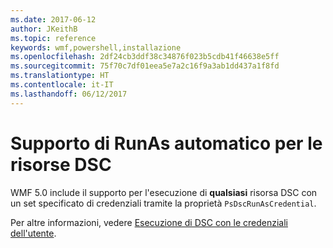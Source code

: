 ```yaml
---
ms.date: 2017-06-12
author: JKeithB
ms.topic: reference
keywords: wmf,powershell,installazione
ms.openlocfilehash: 2df24cb3ddf38c34876f023b5cdb41f46638e5ff
ms.sourcegitcommit: 75f70c7df01eea5e7a2c16f9a3ab1dd437a1f8fd
ms.translationtype: HT
ms.contentlocale: it-IT
ms.lasthandoff: 06/12/2017
---
```

# <a name="automatic-runas-support-for-dsc-resources"></a>Supporto di RunAs automatico per le risorse DSC

WMF 5.0 include il supporto per l'esecuzione di **qualsiasi** risorsa DSC con un set specificato di credenziali tramite la proprietà `PsDscRunAsCredential`. 

Per altre informazioni, vedere [Esecuzione di DSC con le credenziali dell'utente](https://msdn.microsoft.com/powershell/dsc/runasuser).

